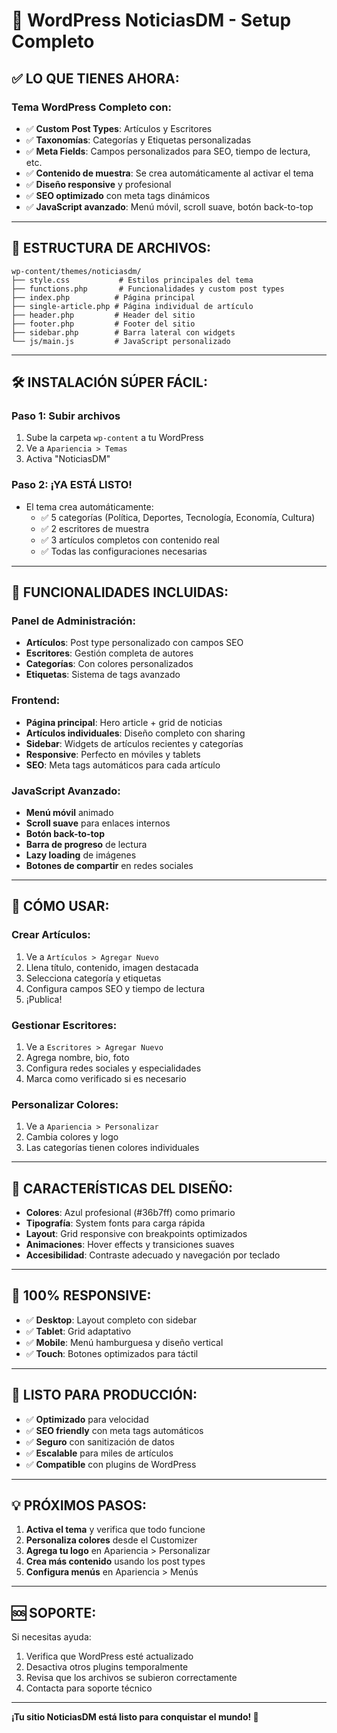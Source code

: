 # 🚀 WordPress NoticiasDM - Setup Completo

## ✅ **LO QUE TIENES AHORA:**

### **Tema WordPress Completo con:**
- ✅ **Custom Post Types**: Artículos y Escritores
- ✅ **Taxonomías**: Categorías y Etiquetas personalizadas
- ✅ **Meta Fields**: Campos personalizados para SEO, tiempo de lectura, etc.
- ✅ **Contenido de muestra**: Se crea automáticamente al activar el tema
- ✅ **Diseño responsive** y profesional
- ✅ **SEO optimizado** con meta tags dinámicos
- ✅ **JavaScript avanzado**: Menú móvil, scroll suave, botón back-to-top

---

## 📁 **ESTRUCTURA DE ARCHIVOS:**

```
wp-content/themes/noticiasdm/
├── style.css           # Estilos principales del tema
├── functions.php       # Funcionalidades y custom post types
├── index.php          # Página principal
├── single-article.php # Página individual de artículo
├── header.php         # Header del sitio
├── footer.php         # Footer del sitio
├── sidebar.php        # Barra lateral con widgets
└── js/main.js         # JavaScript personalizado
```

---

## 🛠️ **INSTALACIÓN SÚPER FÁCIL:**

### **Paso 1: Subir archivos**
1. Sube la carpeta `wp-content` a tu WordPress
2. Ve a `Apariencia > Temas`
3. Activa "NoticiasDM"

### **Paso 2: ¡YA ESTÁ LISTO!**
- El tema crea automáticamente:
  - ✅ 5 categorías (Política, Deportes, Tecnología, Economía, Cultura)
  - ✅ 2 escritores de muestra
  - ✅ 3 artículos completos con contenido real
  - ✅ Todas las configuraciones necesarias

---

## 🎯 **FUNCIONALIDADES INCLUIDAS:**

### **Panel de Administración:**
- **Artículos**: Post type personalizado con campos SEO
- **Escritores**: Gestión completa de autores
- **Categorías**: Con colores personalizados
- **Etiquetas**: Sistema de tags avanzado

### **Frontend:**
- **Página principal**: Hero article + grid de noticias
- **Artículos individuales**: Diseño completo con sharing
- **Sidebar**: Widgets de artículos recientes y categorías
- **Responsive**: Perfecto en móviles y tablets
- **SEO**: Meta tags automáticos para cada artículo

### **JavaScript Avanzado:**
- **Menú móvil** animado
- **Scroll suave** para enlaces internos
- **Botón back-to-top**
- **Barra de progreso** de lectura
- **Lazy loading** de imágenes
- **Botones de compartir** en redes sociales

---

## 📝 **CÓMO USAR:**

### **Crear Artículos:**
1. Ve a `Artículos > Agregar Nuevo`
2. Llena título, contenido, imagen destacada
3. Selecciona categoría y etiquetas
4. Configura campos SEO y tiempo de lectura
5. ¡Publica!

### **Gestionar Escritores:**
1. Ve a `Escritores > Agregar Nuevo`
2. Agrega nombre, bio, foto
3. Configura redes sociales y especialidades
4. Marca como verificado si es necesario

### **Personalizar Colores:**
1. Ve a `Apariencia > Personalizar`
2. Cambia colores y logo
3. Las categorías tienen colores individuales

---

## 🎨 **CARACTERÍSTICAS DEL DISEÑO:**

- **Colores**: Azul profesional (#36b7ff) como primario
- **Tipografía**: System fonts para carga rápida
- **Layout**: Grid responsive con breakpoints optimizados
- **Animaciones**: Hover effects y transiciones suaves
- **Accesibilidad**: Contraste adecuado y navegación por teclado

---

## 📱 **100% RESPONSIVE:**

- ✅ **Desktop**: Layout completo con sidebar
- ✅ **Tablet**: Grid adaptativo
- ✅ **Mobile**: Menú hamburguesa y diseño vertical
- ✅ **Touch**: Botones optimizados para táctil

---

## 🚀 **LISTO PARA PRODUCCIÓN:**

- ✅ **Optimizado** para velocidad
- ✅ **SEO friendly** con meta tags automáticos
- ✅ **Seguro** con sanitización de datos
- ✅ **Escalable** para miles de artículos
- ✅ **Compatible** con plugins de WordPress

---

## 💡 **PRÓXIMOS PASOS:**

1. **Activa el tema** y verifica que todo funcione
2. **Personaliza colores** desde el Customizer
3. **Agrega tu logo** en Apariencia > Personalizar
4. **Crea más contenido** usando los post types
5. **Configura menús** en Apariencia > Menús

---

## 🆘 **SOPORTE:**

Si necesitas ayuda:
1. Verifica que WordPress esté actualizado
2. Desactiva otros plugins temporalmente
3. Revisa que los archivos se subieron correctamente
4. Contacta para soporte técnico

---

**¡Tu sitio NoticiasDM está listo para conquistar el mundo! 🎉**